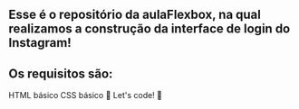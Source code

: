 ## Esse é o repositório da aulaFlexbox, na qual realizamos a construção da interface de login do Instagram!

## Os requisitos são:

HTML básico
CSS básico
🚀 Let's code! 🚀
